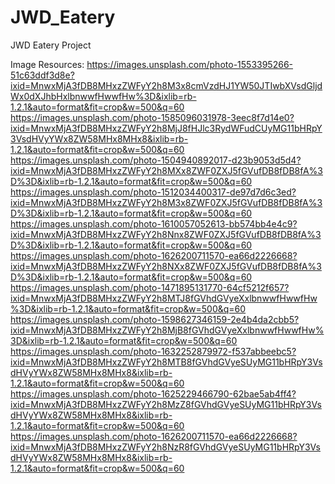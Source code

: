 # JWD_Eatery
JWD Eatery Project






Image Resources:
https://images.unsplash.com/photo-1553395266-51c63ddf3d8e?ixid=MnwxMjA3fDB8MHxzZWFyY2h8M3x8cmVzdHJ1YW50JTIwbXVsdGljdWx0dXJhbHxlbnwwfHwwfHw%3D&ixlib=rb-1.2.1&auto=format&fit=crop&w=500&q=60
https://images.unsplash.com/photo-1585096031978-3eec8f7d14e0?ixid=MnwxMjA3fDB8MHxzZWFyY2h8MjJ8fHJlc3RydWFudCUyMG11bHRpY3VsdHVyYWx8ZW58MHx8MHx8&ixlib=rb-1.2.1&auto=format&fit=crop&w=500&q=60
https://images.unsplash.com/photo-1504940892017-d23b9053d5d4?ixid=MnwxMjA3fDB8MHxzZWFyY2h8MXx8ZWF0ZXJ5fGVufDB8fDB8fA%3D%3D&ixlib=rb-1.2.1&auto=format&fit=crop&w=500&q=60
https://images.unsplash.com/photo-1512034400317-de97d7d6c3ed?ixid=MnwxMjA3fDB8MHxzZWFyY2h8M3x8ZWF0ZXJ5fGVufDB8fDB8fA%3D%3D&ixlib=rb-1.2.1&auto=format&fit=crop&w=500&q=60
https://images.unsplash.com/photo-1610057052613-bb574bb4e4c9?ixid=MnwxMjA3fDB8MHxzZWFyY2h8Nnx8ZWF0ZXJ5fGVufDB8fDB8fA%3D%3D&ixlib=rb-1.2.1&auto=format&fit=crop&w=500&q=60
https://images.unsplash.com/photo-1626200711570-ea66d2226668?ixid=MnwxMjA3fDB8MHxzZWFyY2h8NXx8ZWF0ZXJ5fGVufDB8fDB8fA%3D%3D&ixlib=rb-1.2.1&auto=format&fit=crop&w=500&q=60
https://images.unsplash.com/photo-1471895131770-64cf5212f657?ixid=MnwxMjA3fDB8MHxzZWFyY2h8MTJ8fGVhdGVyeXxlbnwwfHwwfHw%3D&ixlib=rb-1.2.1&auto=format&fit=crop&w=500&q=60
https://images.unsplash.com/photo-1598627346159-2e4b4da2cbb5?ixid=MnwxMjA3fDB8MHxzZWFyY2h8MjB8fGVhdGVyeXxlbnwwfHwwfHw%3D&ixlib=rb-1.2.1&auto=format&fit=crop&w=500&q=60
https://images.unsplash.com/photo-1632252879972-f537abbeebc5?ixid=MnwxMjA3fDB8MHxzZWFyY2h8MTB8fGVhdGVyeSUyMG11bHRpY3VsdHVyYWx8ZW58MHx8MHx8&ixlib=rb-1.2.1&auto=format&fit=crop&w=500&q=60
https://images.unsplash.com/photo-1625229466790-62bae5ab4ff4?ixid=MnwxMjA3fDB8MHxzZWFyY2h8MzZ8fGVhdGVyeSUyMG11bHRpY3VsdHVyYWx8ZW58MHx8MHx8&ixlib=rb-1.2.1&auto=format&fit=crop&w=500&q=60
https://images.unsplash.com/photo-1626200711570-ea66d2226668?ixid=MnwxMjA3fDB8MHxzZWFyY2h8NzR8fGVhdGVyeSUyMG11bHRpY3VsdHVyYWx8ZW58MHx8MHx8&ixlib=rb-1.2.1&auto=format&fit=crop&w=500&q=60
